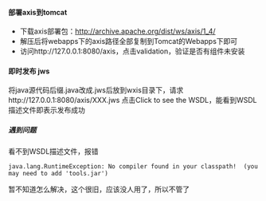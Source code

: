 #### 部署axis到tomcat
- 下载axis部署包：http://archive.apache.org/dist/ws/axis/1_4/
- 解压后将webapps下的axis路径全部复制到Tomcat的Webapps下即可
- 访问http://127.0.0.1:8080/axis，点击validation，验证是否有组件未安装

#### 即时发布 jws
将java源代码后缀.java改成.jws后放到wxis目录下，请求http://127.0.0.1:8080/axis/XXX.jws
点击Click to see the WSDL，能看到WSDL描述文件即表示发布成功

##### 遇到问题
看不到WSDL描述文件，报错
```
java.lang.RuntimeException: No compiler found in your classpath!  (you may need to add 'tools.jar')
```
暂不知道怎么解决，这个很旧，应该没人用了，所以不管了

